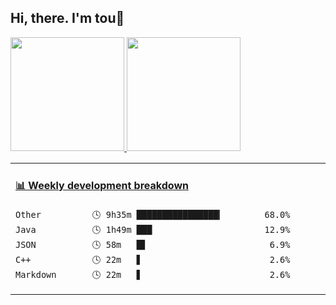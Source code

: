 ## Hi, there.  I'm tou👋
<!--
[//]: # (![tou's git hub stats](https://github-readme-stats.vercel.app/api?username=toulzx&count_private=true&show_icons=true&icon_color=d8a499&title_color=7294d4&text_color=718096&bg_color=ffffff&hide_title=true&include_all_commits=true))
[//]: # ([![Top Langs](https://github-readme-stats.vercel.app/api/top-langs/?username=toulzx&layout=compact)](https://github.com/anuraghazra/github-readme-stats))
-->

<div>
<a href="https://github.com/toulzx">
  <img height="182em" src="https://github-readme-stats.vercel.app/api?username=toulzx&count_private=true&show_icons=true&icon_color=d8a499&title_color=7294d4&text_color=718096&bg_color=ffffff&include_all_commits=true" />
  <img height="182em" src="https://github-readme-stats.vercel.app/api/top-langs/?username=AVS1508&show_icons=true&icon_color=d8a499&title_color=7294d4&text_color=718096&bg_color=fffff&layout=compact" />
</a>
</div>


<!--
[^_^]: # - :orange_book: Focusing on Vue & Android recently
[^_^]: # - :hammer: Creator of applications and frameworks
-->


<table>
<tr>
<td valign="top" width="50%">
  
<!-- waka-box start -->
#### <a href="https://gist.github.com/a1ece18ebb6a13ac8c2e0dc993e2caed" target="_blank">📊 Weekly development breakdown</a>
```text
Other          🕓 9h35m ████████████████▎        68.0%
Java           🕓 1h49m ███                      12.9%
JSON           🕓 58m   █▋                        6.9%
C++            🕓 22m   ▋                         2.6%
Markdown       🕓 22m   ▋                         2.6%
```
<!-- Powered by https://github.com/YouEclipse/waka-box-go . -->
<!-- waka-box end -->
 
</td>
</tr>
</table>


<!--
更新日志
- 20210724 readme-stats 的实现
- 20210726 waka-box-go 的实现
-->

<!--
20210727 布局调整总结
- 不可为 waka-box 套用 <div> 标签，Markdown 格式语法不会在块级 HTML 标签内进行处理。
- emmm其实也可以的（至少在GitHub），只要在块级标签内前后留有空行。
- 特别注意：在 markdown 中使用标签不要有缩进，标签前有 markdown 语法的情况下进行缩进，默认是以 markdown 格式处理的。
-->
